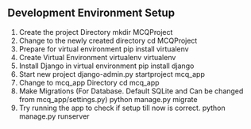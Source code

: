 Development Environment Setup
-----------------------------------------
1. Create the project Directory
	mkdir MCQProject
2. Change to the newly created directory
	cd MCQProject
3. Prepare for virtual environment
	pip install virtualenv
4. Create Virtual Environment
	virtualenv virtualenv
5. Install Django in virtual environment
	pip install django
6. Start new project
	django-admin.py startproject mcq_app
7. Change to mcq_app Directory
	cd mcq_app
8. Make Migrations (For Database. Default SQLite and Can be changed from mcq_app/settings.py)
	python manage.py migrate
9. Try running the app to check if setup till now is correct.
	python manage.py runserver
